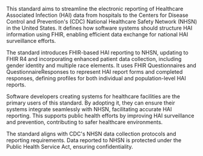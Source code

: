 This standard aims to streamline the electronic reporting of Healthcare Associated Infection (HAI) data from hospitals to the Centers for Disease Control and Prevention's (CDC) National Healthcare Safety Network (NHSN) in the United States. It defines how software systems should structure HAI information using FHIR, enabling efficient data exchange for national HAI surveillance efforts.

The standard introduces FHIR-based HAI reporting to NHSN, updating to FHIR R4 and incorporating enhanced patient data collection, including gender identity and multiple race elements. It uses FHIR Questionnaires and QuestionnaireResponses to represent HAI report forms and completed responses, defining profiles for both individual and population-level HAI reports.

Software developers creating systems for healthcare facilities are the primary users of this standard. By adopting it, they can ensure their systems integrate seamlessly with NHSN, facilitating accurate HAI reporting. This supports public health efforts by improving HAI surveillance and prevention, contributing to safer healthcare environments.

The standard aligns with CDC's NHSN data collection protocols and reporting requirements. Data reported to NHSN is protected under the Public Health Service Act, ensuring confidentiality.